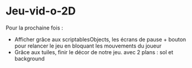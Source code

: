# Jeu-vid-o-2D
Pour la prochaine fois : 
- Afficher grâce aux scriptablesObjects, les écrans de pause + bouton pour relancer le jeu en bloquant les mouvements du joueur
-  Grâce aux tuiles, finir le décor de notre jeu. avec 2 plans  : sol et background
